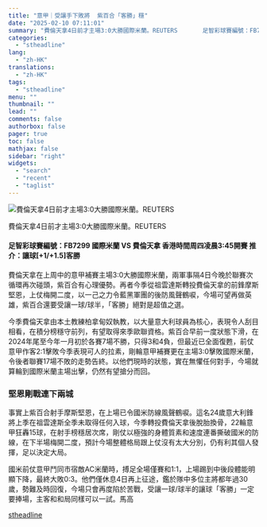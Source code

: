 ```yaml
---
title: "意甲｜受讓手下敗將  紫百合「客勝」穩"
date: "2025-02-10 07:11:01"
summary: "費倫天拿4日前才主場3:0大勝國際米蘭。REUTERS       足智彩球賽編號：FB72..."
categories:
  - "stheadline"
lang:
  - "zh-HK"
translations:
  - "zh-HK"
tags:
  - "stheadline"
menu: ""
thumbnail: ""
lead: ""
comments: false
authorbox: false
pager: true
toc: false
mathjax: false
sidebar: "right"
widgets:
  - "search"
  - "recent"
  - "taglist"
---
```


![費倫天拿4日前才主場3:0大勝國際米蘭。REUTERS](https://image.stheadline.com/f/680p0/0x0/100/none/2ed4f81a797c989596c265f43787cd9b/stheadline/inewsmedia/20250209/_2025020921523679547.jpg)

費倫天拿4日前才主場3:0大勝國際米蘭。REUTERS




#### 足智彩球賽編號：FB7299 國際米蘭 VS 費倫天拿 香港時間周四凌晨3:45開賽 推介：讓球[+1/+1.5]客勝

費倫天拿在上周中的意甲補賽主場3:0大勝國際米蘭，兩軍事隔4日今晚於聯賽次循環再次碰頭，紫百合有心理優勢。再者今季從祖雲達斯轉投費倫天拿的前鋒摩斯堅恩，上仗梅開二度，以一己之力令藍黑軍團的後防風聲鶴唳，今場可望再做英雄，紫百合還要受讓一球/球半，「客勝」絕對是超值之選。

今季費倫天拿由本土教練柏拿甸奴執教，以大量意大利球員為核心，表現令人刮目相看，在積分榜穩守前列，有望取得來季歐聯資格。紫百合早前一度狀態下滑，在2024年尾至今年一月初於各賽7場不勝，只得3和4負，但最近已全面復甦，前仗意甲作客2:1擊敗今季表現可人的拉素，剛輪意甲補賽更在主場3:0擊敗國際米蘭，令後者聯賽17場不敗的走勢告終。以他們現時的狀態，實在無懼任何對手，今場就算輪到國際米蘭主場出擊，仍然有望搶分而回。

### 堅恩剛戰連下兩城

事實上紫百合射手摩斯堅恩，在上場已令國米防線風聲鶴唳。這名24歲意大利鋒將上季在祖雲達斯全季未取得任何入球，今季轉投費倫天拿後脫胎換骨，22輪意甲狂轟15球，在射手榜穩居次席，剛仗以極強的身體質素和速度連番撕破國米的防線，在下半場梅開二度，預計今場整體格局跟上仗沒有太大分別，仍有利其個人發揮，足以決定大局。

國米前仗意甲鬥同市宿敵AC米蘭時，搏足全場僅賽和1:1，上場踢到中後段體能明顯下降，最終大敗0:3。他們僅休息4日再上征途，鑑於隊中多位主將都年過30歲，勢難及時回復，今場只會再度陷於苦戰，受讓一球/球半的讓球「客勝」一定要捧場，主客和和局同樣可以一試。馬高

[stheadline](https://std.stheadline.com/realtime/article/2051779/即時-體育-意甲-受讓手下敗將-紫百合-客勝-穩)
